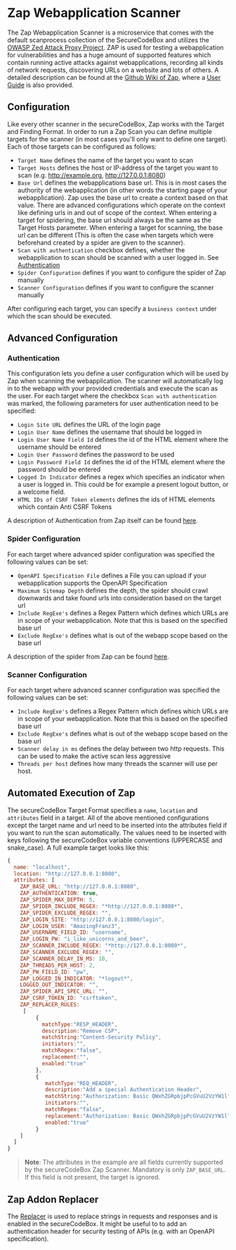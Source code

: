 # Zap Webapplication Scanner

The Zap Webapplication Scanner is a microservice that comes with the default scanprocess collection of the SecureCodeBox and utilizes the [OWASP Zed Attack Proxy Project](https://www.owasp.org/index.php/OWASP_Zed_Attack_Proxy_Project). ZAP is used for testing a webapplication for vulnerabilities and has a huge amount of supported features which contain running active attacks against webapplications, recording all kinds of network requests, discovering URLs on a website and lots of others. A detailed description can be found at the [Github Wiki of Zap](https://github.com/zaproxy/zaproxy/wiki), where a [User Guide](https://github.com/zaproxy/zap-core-help/wiki) is also provided.

## Configuration

Like every other scanner in the secureCodeBox, Zap works with the Target and Finding Format. In order to run a Zap Scan you can define multiple targets for the scanner (in most cases you'll only want to define one target). Each of those targets can be configured as follows: 

* `Target Name` defines the name of the target you want to scan
* `Target Hosts` defines the host or IP-address of the target you want to scan (e.g. http://example.org, http://127.0.0.1:8080)
* `Base Url` defines the webapplications base url. This is in most cases the authority of the webapplication (in other words the starting page of your webapplication). Zap uses the base url to create a context based on that value. There are advanced configurations which operate on the context like defining urls in and out of scope of the context. When entering a target for spidering, the base url should always be the same as the Target Hosts parameter. When entering a target for scanning, the base url can be different (This is often the case when targets which were beforehand created by a spider are given to the scanner). 
* `Scan with authentication` checkbox defines, whether the webapplication to scan should be scanned with a user logged in. See [Authentication](#auth)
* `Spider Configuration` defines if you want to configure the spider of Zap manually
* `Scanner Configuration` defines if you want to configure the scanner manually

After configuring each target, you can specify a `business context` under which the scan should be executed. 

## Advanced Configuration

### <a name="auth"></a> Authentication

This configuration lets you define a user configuration which will be used by Zap when scanning the webapplication. The scanner will automatically log in to the webapp with your provided credentials and execute the scan as the user. 
For each target where the checkbox `Scan with authentication` was marked, the following parameters for user authentication need to be specified: 

* `Login Site URL` defines the URL of the login page
* `Login User Name` defines the username that should be logged in
* `Login User Name Field Id` defines the id of the HTML element where the username should be entered
* `Login User Password` defines the password to be used
* `Login Password Field Id` defines the id of the HTML element where the password should be entered
* `Logged In Indicator` defines a regex which specifies an indicator when a user is logged in. This could be for example a present logout button, or a welcome <username> field. 
* `HTML IDs of CSRF Token elements` defines the ids of HTML elements which contain Anti CSRF Tokens

A description of Authentication from Zap itself can be found [here](https://github.com/zaproxy/zap-core-help/wiki/HelpStartConceptsAuthentication). 

### Spider Configuration

For each target where advanced spider configuration was specified the following values can be set: 

* `OpenAPI Specification File` defines a File you can upload if your webapplication supports the OpenAPI Specification
* `Maximum Sitemap Depth` defines the depth, the spider should crawl downwards and take found urls into consideration based on the target url
* `Include RegExe's` defines a Regex Pattern which defines which URLs are in scope of your webapplication. Note that this is based on the specified base url
* `Exclude RegExe's` defines what is out of the webapp scope based on the base url

A description of the spider from Zap can be found [here](https://github.com/zaproxy/zap-core-help/wiki/HelpStartConceptsSpider). 

### Scanner Configuration

For each target where advanced scanner configuration was specified the following values can be set: 

* `Include RegExe's` defines a Regex Pattern which defines which URLs are in scope of your webapplication. Note that this is based on the specified base url
* `Exclude RegExe's` defines what is out of the webapp scope based on the base url
* `Scanner delay in ms` defines the delay between two http requests. This can be used to make the active scan less aggressive
* `Threads per host` defines how many threads the scanner will use per host.


## Automated Execution of Zap

The secureCodeBox Target Format specifies a `name`, `location` and `attributes` field in a target. All of the above mentioned configurations except the target name and url need to be inserted into the attributes field if you want to run the scan automatically. 
The values need to be inserted with keys following the secureCodeBox variable conventions (UPPERCASE and snake_case).
A full example target looks like this: 

```javascript
{
  name: "localhost",
  location: "http://127.0.0.1:8080",
  attributes: [
    ZAP_BASE_URL: "http://127.0.0.1:8080",
    ZAP_AUTHENTICATION: true,
    ZAP_SPIDER_MAX_DEPTH: 5,
    ZAP_SPIDER_INCLUDE_REGEX: "*http://127.0.0.1:8080*",
    ZAP_SPIDER_EXCLUDE_REGEX: "",
    ZAP_LOGIN_SITE: "http://127.0.0.1:8080/login",
    ZAP_LOGIN_USER: "AmazingFranz3",
    ZAP_USERNAME_FIELD_ID: "username",
    ZAP_LOGIN_PW: "i_like_unicorns_and_beer",
    ZAP_SCANNER_INCLUDE_REGEX: "*http://127.0.0.1:8080*",
    ZAP_SCANNER_EXCLUDE_REGEX: "",
    ZAP_SCANNER_DELAY_IN_MS: 10,
    ZAP_THREADS_PER_HOST: 2,
    ZAP_PW_FIELD_ID: "pw",
    ZAP_LOGGED_IN_INDICATOR: "*logout*",
    LOGGED_OUT_INDICATOR: "",
    ZAP_SPIDER_API_SPEC_URL: "",
    ZAP_CSRF_TOKEN_ID: "csrftoken",
    ZAP_REPLACER_RULES:  
     [
         { 
           matchType:"RESP_HEADER",
           description:"Remove CSP",
           matchString:"Content-Security Policy",
           initiators:"",
           matchRegex:"false",
           replacement:"",
           enabled:"true"
         },
         {
            matchType:"REQ_HEADER",
            description:"Add a special Authentication Header",
            matchString:"Authorization: Basic QWxhZGRpbjpPcGVuU2VzYW1l",
            initiators:"",
            matchRegex:"false",
            replacement:"Authorization: Basic QWxhZGRpbjpPcGVuU2VzYW1l",
            enabled:"true"
         }
    ]
  ]
}
```

> **Note**: The attributes in the example are all fields currently supported by the secureCodeBox Zap Scanner. Mandatory is only `ZAP_BASE_URL`. If this field is not present, the target is ignored.

## Zap Addon Replacer

The [Replacer](https://github.com/zaproxy/zap-extensions/wiki/HelpAddonsReplacerReplacer) is used to replace strings in requests and responses and is enabled in the secureCodeBox. It might be useful to to add an authentication header for security testing of APIs (e.g. with an OpenAPI specification).
